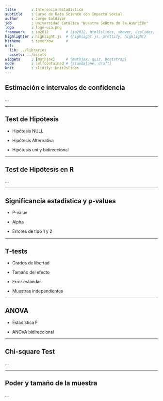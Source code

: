 ```yaml
---
title       : Inferencia Estadística
subtitle    : Curso de Data Science con Impacto Social
author      : Jorge Saldivar
job         : Universidad Católica "Nuestra Señora de la Asunción"
logo        : logo-uca.png
framework   : io2012        # {io2012, html5slides, shower, dzslides, ...}
highlighter : highlight.js  # {highlight.js, prettify, highlight}
hitheme     : tomorrow      # 
url:
  lib: ../libraries
  assets: ../assets
widgets     : [mathjax]     # {mathjax, quiz, bootstrap}
mode        : selfcontained # {standalone, draft}
knit        : slidify::knit2slides
---
```




## Estimación e intervalos de confidencia

...

---

## Test de Hipótesis

* Hipótesis NULL

* Hipótesis Alternativa

* Hipótesis uni y bidireccional

---

## Test de Hipótesis en R

...

---

## Significancia estadística y p-values

* P-value

* Alpha

* Errores de tipo 1 y 2

---

## T-tests

* Grados de libertad

* Tamaño del efecto

* Error estándar

* Muestras independientes

---

## ANOVA

* Estadística F

* ANOVA bidireccional

---

## Chi-square Test

...

---

## Poder y tamaño de la muestra

...
